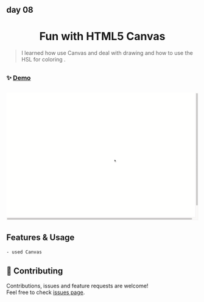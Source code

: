 ## day 08

<h1 align="center">Fun with HTML5 Canvas  </h1>

> I learned how use Canvas and deal with drawing and how to use the HSL for coloring .

##

### ✨ [Demo](https://mosaif00.github.io/30-Days-JavaScript-Challenge/08-Fun-With-HTML5-Canvas/index.html)

##

![alt text](./screen08.gif)

## Features & Usage

```sh
- used Canvas

```

## 🤝 Contributing

Contributions, issues and feature requests are welcome!<br />Feel free to check [issues page](https://github.com/MoSaif00/BookMarker-App/issues).
